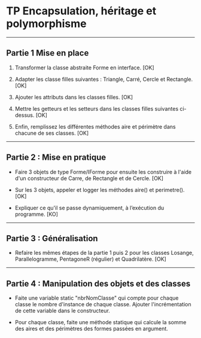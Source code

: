 # TP Encapsulation, héritage et polymorphisme
___
## Partie 1 Mise en place

1. Transformer la classe abstraite Forme en interface. [OK]

2. Adapter les classe filles suivantes : Triangle, Carré, Cercle et Rectangle. [OK]

3. Ajouter les attributs dans les classes filles. [OK]

4. Mettre les getteurs et les setteurs dans les classes filles suivantes ci-dessus. [OK]

5. Enfin, remplissez les différentes méthodes aire et périmètre dans chacune de ses classes. [OK]
___
## Partie 2 : Mise en pratique

- Faire 3 objets de type Forme/IForme pour ensuite les construire à l'aide d'un constructeur de Carre, de Rectangle et de Cercle. [OK]

- Sur les 3 objets, appeler et logger les méthodes aire() et perimetre(). [OK]

- Expliquer ce qu'il se passe dynamiquement, à l’exécution du programme. [KO]
___
## Partie 3 : Généralisation

- Refaire les mêmes étapes de la partie 1 puis 2 pour les classes Losange, Parallelogramme, PentagoneR (régulier) et Quadrilatère. [OK]
___
## Partie 4 : Manipulation des objets et des classes

- Faite une variable static "nbrNomClasse" qui compte pour chaque classe le nombre d'instance de chaque classe. Ajouter l'incrémentation de cette variable dans le constructeur.

- Pour chaque classe, faite une méthode statique qui calcule la somme des aires et des périmètres des formes passées en argument.
